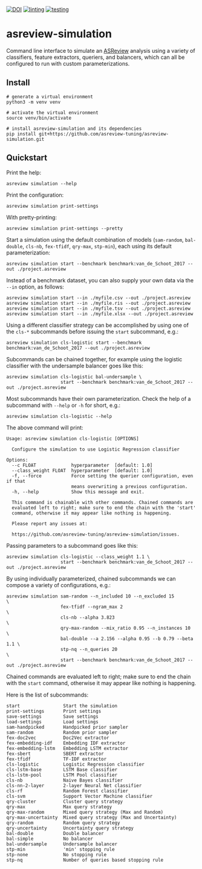 [![DOI](https://zenodo.org/badge/DOI/10.5281/zenodo.8042547.svg)](https://doi.org/10.5281/zenodo.8042547)
[![linting](https://github.com/asreview-tuning/asreview-simulation/actions/workflows/linting.yml/badge.svg)](https://github.com/asreview-tuning/asreview-simulation/actions/workflows/linting.yml)
[![testing](https://github.com/asreview-tuning/asreview-simulation/actions/workflows/testing.yml/badge.svg)](https://github.com/asreview-tuning/asreview-simulation/actions/workflows/testing.yml)

# asreview-simulation

Command line interface to simulate an [ASReview](https://pypi.org/project/asreview) analysis using a variety
of classifiers, feature extractors, queriers, and balancers, which can all be configured to run with
custom parameterizations.

## Install

```shell
# generate a virtual environment
python3 -m venv venv

# activate the virtual environment
source venv/bin/activate

# install asreview-simulation and its dependencies
pip install git+https://github.com/asreview-tuning/asreview-simulation.git
```

## Quickstart

Print the help:

```shell
asreview simulation --help
```

Print the configuration:

```shell
asreview simulation print-settings
```

With pretty-printing:

```shell
asreview simulation print-settings --pretty
```

Start a simulation using the default combination of models (`sam-random`,
`bal-double`, `cls-nb`, `fex-tfidf`, `qry-max`, `stp-min`), each using its default
parameterization:

```shell
asreview simulation start --benchmark benchmark:van_de_Schoot_2017 --out ./project.asreview
```

Instead of a benchmark dataset, you can also supply your own data via the `--in` option, as follows:

```shell
asreview simulation start --in ./myfile.csv --out ./project.asreview
asreview simulation start --in ./myfile.ris --out ./project.asreview
asreview simulation start --in ./myfile.tsv --out ./project.asreview
asreview simulation start --in ./myfile.xlsx --out ./project.asreview
```

Using a different classifier strategy can be accomplished by using one of
the `cls-*` subcommands before issuing the `start` subcommand, e.g.:

```shell
asreview simulation cls-logistic start --benchmark benchmark:van_de_Schoot_2017 --out ./project.asreview
```

Subcommands can be chained together, for example using the logistic
classifier with the undersample balancer goes like this:

```shell
asreview simulation cls-logistic bal-undersample \
                    start --benchmark benchmark:van_de_Schoot_2017 --out ./project.asreview
```

Most subcommands have their own parameterization. Check the help of a
subcommand with `--help` or `-h` for short, e.g.:

```shell
asreview simulation cls-logistic --help
```
The above command will print:

```shell
Usage: asreview simulation cls-logistic [OPTIONS]

  Configure the simulation to use Logistic Regression classifier

Options:
  --c FLOAT             hyperparameter  [default: 1.0]
  --class_weight FLOAT  hyperparameter  [default: 1.0]
  -f, --force           Force setting the querier configuration, even if that
                        means overwriting a previous configuration.
  -h, --help            Show this message and exit.

  This command is chainable with other commands. Chained commands are
  evaluated left to right; make sure to end the chain with the 'start'
  command, otherwise it may appear like nothing is happening.

  Please report any issues at:

  https://github.com/asreview-tuning/asreview-simulation/issues.
```

Passing parameters to a subcommand goes like this:

```shell
asreview simulation cls-logistic --class_weight 1.1 \
                    start --benchmark benchmark:van_de_Schoot_2017 --out ./project.asreview
```

By using individually parameterized, chained subcommands we can compose a
variety of configurations, e.g.:

```shell
asreview simulation sam-random --n_included 10 --n_excluded 15            \
                    fex-tfidf --ngram_max 2                               \
                    cls-nb --alpha 3.823                                  \
                    qry-max-random --mix_ratio 0.95 --n_instances 10      \
                    bal-double --a 2.156 --alpha 0.95 --b 0.79 --beta 1.1 \
                    stp-nq --n_queries 20                                 \
                    start --benchmark benchmark:van_de_Schoot_2017 --out ./project.asreview
```

Chained commands are evaluated left to right; make sure to end the chain
with the `start` command, otherwise it may appear like nothing is happening.

Here is the list of subcommands:

```shell
start                Start the simulation
print-settings       Print settings
save-settings        Save settings
load-settings        Load settings
sam-handpicked       Handpicked prior sampler
sam-random           Random prior sampler
fex-doc2vec          Doc2Vec extractor
fex-embedding-idf    Embedding IDF extractor
fex-embedding-lstm   Embedding LSTM extractor
fex-sbert            SBERT extractor
fex-tfidf            TF-IDF extractor
cls-logistic         Logistic Regression classifier
cls-lstm-base        LSTM Base classifier
cls-lstm-pool        LSTM Pool classifier
cls-nb               Naive Bayes classifier
cls-nn-2-layer       2-layer Neural Net classifier
cls-rf               Random Forest classifier
cls-svm              Support Vector Machine classifier
qry-cluster          Cluster query strategy
qry-max              Max query strategy
qry-max-random       Mixed query strategy (Max and Random)
qry-max-uncertainty  Mixed query strategy (Max and Uncertainty)
qry-random           Random query strategy
qry-uncertainty      Uncertainty query strategy
bal-double           Double balancer
bal-simple           No balancer
bal-undersample      Undersample balancer
stp-min              'min' stopping rule
stp-none             No stopping rule
stp-nq               Number of queries based stopping rule
```
